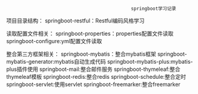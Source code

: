                                                   springboot学习记录
项目目录结构：
 springboot-restful：Restful编码风格学习
  
读取配置文件相关：
 springboot-properties：properties配置文件读取
 springboot-configure:yml配置文件读取

整合第三方框架相关：
 springboot-mybatis：整合mybatis框架
 springboot-mybatis-generator:mybatis自动生成代码
 springboot-mybatis-plus:mybatis-plus插件使用
 springboot-mail:整合邮件服务
 springboot-thymeleaf:整合thymeleaf模板
 springboot-redis:整合redis
 springboot-schedule:整合定时
 springboot-servlet:使用servlet
 springboot-freemarker:整合freemarker
